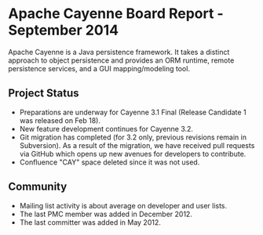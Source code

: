 # Apache Cayenne Board Report - September 2014

Apache Cayenne is a Java persistence framework. It takes a distinct approach to object persistence and provides an ORM runtime, remote persistence services, and a GUI mapping/modeling tool.

## Project Status

* Preparations are underway for Cayenne 3.1 Final (Release Candidate 1 was released on Feb 18).
* New feature development continues for Cayenne 3.2.
* Git migration has completed (for 3.2 only, previous revisions remain in Subversion). As a result of the migration, we have received pull requests via GitHub which opens up new avenues for developers to contribute.
* Confluence "CAY" space deleted since it was not used.

## Community

* Mailing list activity is about average on developer and user lists.
* The last PMC member was added in December 2012.
* The last committer was added in May 2012.
